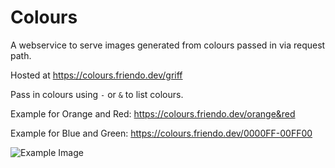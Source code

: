 # Colours

A webservice to serve images generated from colours passed in via request path.

Hosted at https://colours.friendo.dev/griff

Pass in colours using `-` or `&` to list colours.

Example for Orange and Red:
https://colours.friendo.dev/orange&red

Example for Blue and Green:
https://colours.friendo.dev/0000FF-00FF00

<img src="https://colours.friendo.dev/red-green-blue-orange-yellow" alt="Example Image">
